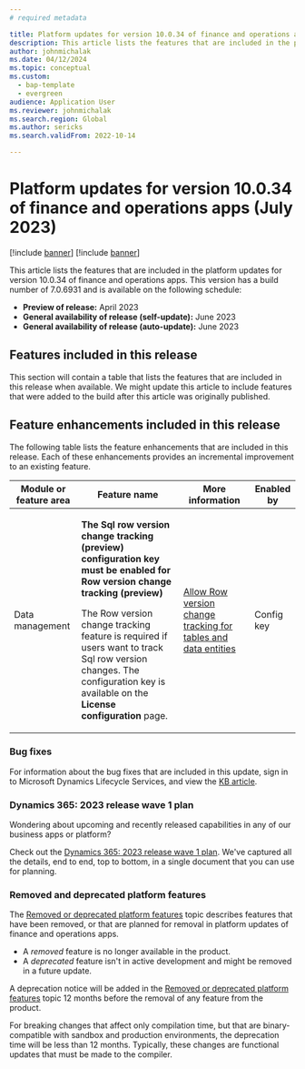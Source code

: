 ```yaml
---
# required metadata

title: Platform updates for version 10.0.34 of finance and operations apps (July 2023)
description: This article lists the features that are included in the platform updates for version 10.0.34 of finance and operations apps.
author: johnmichalak
ms.date: 04/12/2024
ms.topic: conceptual
ms.custom: 
  - bap-template
  - evergreen
audience: Application User
ms.reviewer: johnmichalak
ms.search.region: Global
ms.author: sericks
ms.search.validFrom: 2022-10-14

---
```

# Platform updates for version 10.0.34 of finance and operations apps (July 2023)

[!include [banner](../../../finance/includes/banner.md)]
[!include [banner](../../../finance/includes/preview-banner.md)]

This article lists the features that are included in the platform updates for version 10.0.34 of finance and operations apps. This version has a build number of 7.0.6931 and is available on the following schedule:

- **Preview of release:** April 2023
- **General availability of release (self-update):** June 2023
- **General availability of release (auto-update):** June 2023

## Features included in this release

This section will contain a table that lists the features that are included in this release when available. We might update this article to include features that were added to the build after this article was originally published.

## Feature enhancements included in this release

The following table lists the feature enhancements that are included in this release. Each of these enhancements provides an incremental improvement to an existing feature. 

| Module or feature area | Feature name | More information | Enabled by |
|---|---|---|---|
| Data management | <p>**The Sql row version change tracking (preview) configuration key must be enabled for Row version change tracking (preview)**</p><p>The Row version change tracking feature is required if users want to track Sql row version changes. The configuration key is available on the **License configuration** page. </p> | [Allow Row version change tracking for tables and data entities](../../dev-itpro/data-entities/rowversion-change-track.md) | Config key |




### Bug fixes

For information about the bug fixes that are included in this update, sign in to Microsoft Dynamics Lifecycle Services, and view the [KB article](https://fix.lcs.dynamics.com/Issue/Details?bugId=805875).

### Dynamics 365: 2023 release wave 1 plan

Wondering about upcoming and recently released capabilities in any of our business apps or platform?

Check out the [Dynamics 365: 2023 release wave 1 plan](/dynamics365/release-plan/2023wave1/). We've captured all the details, end to end, top to bottom, in a single document that you can use for planning.

### Removed and deprecated platform features

The [Removed or deprecated platform features](removed-deprecated-features-platform-updates.md) topic describes features that have been removed, or that are planned for removal in platform updates of finance and operations apps.

- A *removed* feature is no longer available in the product.
- A *deprecated* feature isn't in active development and might be removed in a future update.

A deprecation notice will be added in the [Removed or deprecated platform features](removed-deprecated-features-platform-updates.md) topic 12 months before the removal of any feature from the product.

For breaking changes that affect only compilation time, but that are binary-compatible with sandbox and production environments, the deprecation time will be less than 12 months. Typically, these changes are functional updates that must be made to the compiler.
